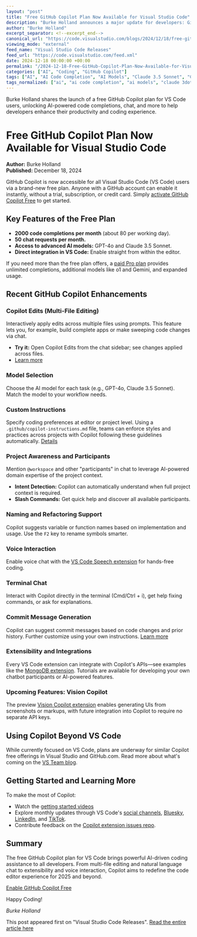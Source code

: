 ```yaml
---
layout: "post"
title: "Free GitHub Copilot Plan Now Available for Visual Studio Code"
description: "Burke Holland announces a major update for developers: GitHub Copilot now offers a free plan integrated with Visual Studio Code. The article details the features available to users, such as code completions, chat requests, model options, project awareness, custom instructions, voice interaction, and upcoming enhancements. Developers can leverage advanced AI-powered capabilities to boost productivity directly within their editor, with easy onboarding and no payment required. The post explores new and existing Copilot functionalities, integration points, and tips for making the most of this AI tool in coding workflows."
author: "Burke Holland"
excerpt_separator: <!--excerpt_end-->
canonical_url: "https://code.visualstudio.com/blogs/2024/12/18/free-github-copilot"
viewing_mode: "external"
feed_name: "Visual Studio Code Releases"
feed_url: "https://code.visualstudio.com/feed.xml"
date: 2024-12-18 00:00:00 +00:00
permalink: "/2024-12-18-Free-GitHub-Copilot-Plan-Now-Available-for-Visual-Studio-Code.html"
categories: ["AI", "Coding", "GitHub Copilot"]
tags: ["AI", "AI Code Completion", "AI Models", "Claude 3.5 Sonnet", "Code Generation", "Coding", "Coding Workflows", "Commit Message Automation", "Copilot Edits", "Custom Instructions", "Free Developer Tools", "GitHub Copilot", "GPT 4o", "News", "Productivity", "Project Awareness", "Terminal Chat", "Voice Chat", "VS Code", "VS Code Extensions"]
tags_normalized: ["ai", "ai code completion", "ai models", "claude 3dot5 sonnet", "code generation", "coding", "coding workflows", "commit message automation", "copilot edits", "custom instructions", "free developer tools", "github copilot", "gpt 4o", "news", "productivity", "project awareness", "terminal chat", "voice chat", "vs code", "vs code extensions"]
---
```


Burke Holland shares the launch of a free GitHub Copilot plan for VS Code users, unlocking AI-powered code completions, chat, and more to help developers enhance their productivity and coding experience.<!--excerpt_end-->

# Free GitHub Copilot Plan Now Available for Visual Studio Code

**Author:** Burke Holland  
**Published:** December 18, 2024  

GitHub Copilot is now accessible for all Visual Studio Code (VS Code) users via a brand-new free plan. Anyone with a GitHub account can enable it instantly, without a trial, subscription, or credit card. Simply [activate GitHub Copilot Free](https://aka.ms/vscode-activatecopilotfree) to get started.

## Key Features of the Free Plan

- **2000 code completions per month** (about 80 per working day).
- **50 chat requests per month.**
- **Access to advanced AI models:** GPT-4o and Claude 3.5 Sonnet.
- **Direct integration in VS Code:** Enable straight from within the editor.

If you need more than the free plan offers, a [paid Pro plan](https://github.com/features/copilot#pricing-2) provides unlimited completions, additional models like o1 and Gemini, and expanded usage.

## Recent GitHub Copilot Enhancements

### Copilot Edits (Multi-File Editing)

Interactively apply edits across multiple files using prompts. This feature lets you, for example, build complete apps or make sweeping code changes via chat.

- **Try it:** Open Copilot Edits from the chat sidebar; see changes applied across files.
- [Learn more](https://code.visualstudio.com/docs/copilot/chat/copilot-edits)

### Model Selection

Choose the AI model for each task (e.g., GPT-4o, Claude 3.5 Sonnet). Match the model to your workflow needs.

### Custom Instructions

Specify coding preferences at editor or project level. Using a `.github/copilot-instructions.md` file, teams can enforce styles and practices across projects with Copilot following these guidelines automatically. [Details](https://code.visualstudio.com/docs/copilot/copilot-customization)

### Project Awareness and Participants

Mention `@workspace` and other "participants" in chat to leverage AI-powered domain expertise of the project context.

- **Intent Detection:** Copilot can automatically understand when full project context is required.
- **Slash Commands:** Get quick help and discover all available participants.

### Naming and Refactoring Support

Copilot suggests variable or function names based on implementation and usage. Use the `F2` key to rename symbols smarter.

### Voice Interaction

Enable voice chat with the [VS Code Speech extension](https://marketplace.visualstudio.com/items?itemName=ms-vscode.vscode-speech) for hands-free coding.

### Terminal Chat

Interact with Copilot directly in the terminal (Cmd/Ctrl + i), get help fixing commands, or ask for explanations.

### Commit Message Generation

Copilot can suggest commit messages based on code changes and prior history. Further customize using your own instructions. [Learn more](https://code.visualstudio.com/docs/copilot/copilot-customization#_define-commit-message-generation-custom-instructions)

### Extensibility and Integrations

Every VS Code extension can integrate with Copilot's APIs—see examples like the [MongoDB extension](https://marketplace.visualstudio.com/items?itemName=mongodb.mongodb-vscode). Tutorials are available for developing your own chatbot participants or AI-powered features.

### Upcoming Features: Vision Copilot

The preview [Vision Copilot extension](https://marketplace.visualstudio.com/items?itemName=ms-vscode.vscode-copilot-vision) enables generating UIs from screenshots or markups, with future integration into Copilot to require no separate API keys.

## Using Copilot Beyond VS Code

While currently focused on VS Code, plans are underway for similar Copilot free offerings in Visual Studio and GitHub.com. Read more about what's coming on the [VS Team blog](https://aka.ms/copilot-free-vs).

## Getting Started and Learning More

To make the most of Copilot:

- Watch the [getting started videos](https://github.com/features/copilot/getting-started)
- Explore monthly updates through VS Code's [social channels](https://twitter.com/code), [Bluesky](https://bsky.app/profile/vscode.dev), [LinkedIn](https://www.linkedin.com/showcase/vs-code/), and [TikTok](https://www.tiktok.com/@vscode).
- Contribute feedback on the [Copilot extension issues repo](https://github.com/microsoft/vscode/issues).

## Summary

The free GitHub Copilot plan for VS Code brings powerful AI-driven coding assistance to all developers. From multi-file editing and natural language chat to extensibility and voice interaction, Copilot aims to redefine the code editor experience for 2025 and beyond.

[Enable GitHub Copilot Free](https://aka.ms/vscode-activatecopilotfree)

Happy Coding!

_Burke Holland_

This post appeared first on "Visual Studio Code Releases". [Read the entire article here](https://code.visualstudio.com/blogs/2024/12/18/free-github-copilot)
